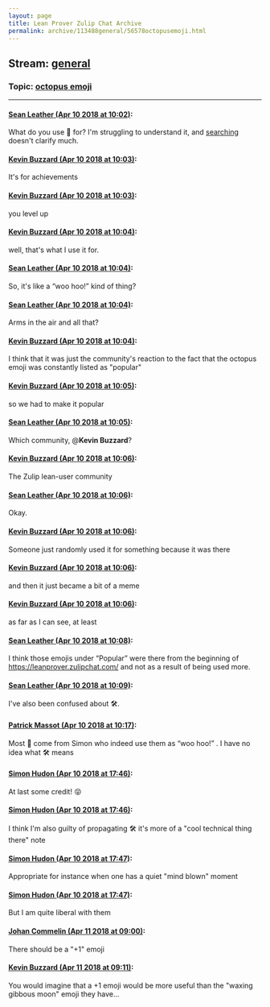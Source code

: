 ```yaml
---
layout: page
title: Lean Prover Zulip Chat Archive 
permalink: archive/113488general/56578octopusemoji.html
---
```


## Stream: [general](index.html)
### Topic: [octopus emoji](56578octopusemoji.html)

---

#### [Sean Leather (Apr 10 2018 at 10:02)](https://leanprover.zulipchat.com/#narrow/stream/113488-general/topic/octopus%20emoji/near/124875291):
What do you use :octopus: for? I'm struggling to understand it, and [searching](https://www.google.com/search?q=octopus+emoji) doesn't clarify much.

#### [Kevin Buzzard (Apr 10 2018 at 10:03)](https://leanprover.zulipchat.com/#narrow/stream/113488-general/topic/octopus%20emoji/near/124875305):
It's for achievements

#### [Kevin Buzzard (Apr 10 2018 at 10:03)](https://leanprover.zulipchat.com/#narrow/stream/113488-general/topic/octopus%20emoji/near/124875307):
you level up

#### [Kevin Buzzard (Apr 10 2018 at 10:04)](https://leanprover.zulipchat.com/#narrow/stream/113488-general/topic/octopus%20emoji/near/124875353):
well, that's what I use it for.

#### [Sean Leather (Apr 10 2018 at 10:04)](https://leanprover.zulipchat.com/#narrow/stream/113488-general/topic/octopus%20emoji/near/124875354):
So, it's like a “woo hoo!” kind of thing?

#### [Sean Leather (Apr 10 2018 at 10:04)](https://leanprover.zulipchat.com/#narrow/stream/113488-general/topic/octopus%20emoji/near/124875358):
Arms in the air and all that?

#### [Kevin Buzzard (Apr 10 2018 at 10:04)](https://leanprover.zulipchat.com/#narrow/stream/113488-general/topic/octopus%20emoji/near/124875360):
I think that it was just the community's reaction to the fact that the octopus emoji was constantly listed as "popular"

#### [Kevin Buzzard (Apr 10 2018 at 10:05)](https://leanprover.zulipchat.com/#narrow/stream/113488-general/topic/octopus%20emoji/near/124875371):
so we had to make it popular

#### [Sean Leather (Apr 10 2018 at 10:05)](https://leanprover.zulipchat.com/#narrow/stream/113488-general/topic/octopus%20emoji/near/124875375):
Which community, @**Kevin Buzzard**?

#### [Kevin Buzzard (Apr 10 2018 at 10:06)](https://leanprover.zulipchat.com/#narrow/stream/113488-general/topic/octopus%20emoji/near/124875415):
The Zulip lean-user community

#### [Sean Leather (Apr 10 2018 at 10:06)](https://leanprover.zulipchat.com/#narrow/stream/113488-general/topic/octopus%20emoji/near/124875416):
Okay.

#### [Kevin Buzzard (Apr 10 2018 at 10:06)](https://leanprover.zulipchat.com/#narrow/stream/113488-general/topic/octopus%20emoji/near/124875418):
Someone just randomly used it for something because it was there

#### [Kevin Buzzard (Apr 10 2018 at 10:06)](https://leanprover.zulipchat.com/#narrow/stream/113488-general/topic/octopus%20emoji/near/124875419):
and then it just became a bit of a meme

#### [Kevin Buzzard (Apr 10 2018 at 10:06)](https://leanprover.zulipchat.com/#narrow/stream/113488-general/topic/octopus%20emoji/near/124875421):
as far as I can see, at least

#### [Sean Leather (Apr 10 2018 at 10:08)](https://leanprover.zulipchat.com/#narrow/stream/113488-general/topic/octopus%20emoji/near/124875490):
I think those emojis under “Popular” were there from the beginning of https://leanprover.zulipchat.com/ and not as a result of being used more.

#### [Sean Leather (Apr 10 2018 at 10:09)](https://leanprover.zulipchat.com/#narrow/stream/113488-general/topic/octopus%20emoji/near/124875508):
I've also been confused about :hammer_and_wrench:.

#### [Patrick Massot (Apr 10 2018 at 10:17)](https://leanprover.zulipchat.com/#narrow/stream/113488-general/topic/octopus%20emoji/near/124875766):
Most :octopus: come from Simon who indeed use them as “woo hoo!” . I have no idea what :hammer_and_wrench:  means

#### [Simon Hudon (Apr 10 2018 at 17:46)](https://leanprover.zulipchat.com/#narrow/stream/113488-general/topic/octopus%20emoji/near/124890377):
At last some credit! :stuck_out_tongue_closed_eyes:

#### [Simon Hudon (Apr 10 2018 at 17:46)](https://leanprover.zulipchat.com/#narrow/stream/113488-general/topic/octopus%20emoji/near/124890392):
I think I'm also guilty of propagating :hammer_and_wrench: it's more of a "cool technical thing there" note

#### [Simon Hudon (Apr 10 2018 at 17:47)](https://leanprover.zulipchat.com/#narrow/stream/113488-general/topic/octopus%20emoji/near/124890412):
Appropriate for instance when one has a quiet "mind blown" moment

#### [Simon Hudon (Apr 10 2018 at 17:47)](https://leanprover.zulipchat.com/#narrow/stream/113488-general/topic/octopus%20emoji/near/124890417):
But I am quite liberal with them

#### [Johan Commelin (Apr 11 2018 at 09:00)](https://leanprover.zulipchat.com/#narrow/stream/113488-general/topic/octopus%20emoji/near/124921055):
There should be a "+1" emoji

#### [Kevin Buzzard (Apr 11 2018 at 09:11)](https://leanprover.zulipchat.com/#narrow/stream/113488-general/topic/octopus%20emoji/near/124921330):
You would imagine that a +1 emoji would be more useful than the "waxing gibbous moon" emoji they have...

